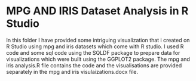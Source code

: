 # MPG AND IRIS Dataset Analysis in R Studio
In this folder I have provided some intriguing visualization that i created on R Studio using mpg and iris datasets which come with R studio. I used R code and some sql code using the SQLDF package to prepare data for visualizations which were built using the GGPLOT2 package. The mpg and iris analysis.R file contains the code and the visualisations are provided separately in the mpg and iris visulaizations.docx file.
